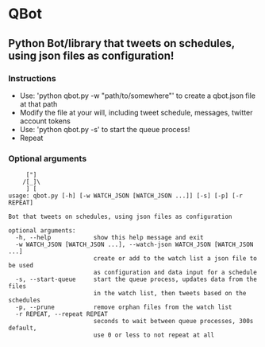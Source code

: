 # QBot
## Python Bot/library that tweets on schedules, using json files as configuration!

### Instructions

- Use: 'python qbot.py -w "path/to/somewhere"' to create a qbot.json file at that path
- Modify the file at your will, including tweet schedule, messages, twitter account tokens
- Use: 'python qbot.py -s' to start the queue process!
- Repeat


### Optional arguments

```
     ["]
    /[_]\
     ] [
usage: qbot.py [-h] [-w WATCH_JSON [WATCH_JSON ...]] [-s] [-p] [-r REPEAT]

Bot that tweets on schedules, using json files as configuration

optional arguments:
  -h, --help            show this help message and exit
  -w WATCH_JSON [WATCH_JSON ...], --watch-json WATCH_JSON [WATCH_JSON ...]
                        create or add to the watch list a json file to be used
                        as configuration and data input for a schedule
  -s, --start-queue     start the queue process, updates data from the files
                        in the watch list, then tweets based on the schedules
  -p, --prune           remove orphan files from the watch list
  -r REPEAT, --repeat REPEAT
                        seconds to wait between queue processes, 300s default,
                        use 0 or less to not repeat at all
```
